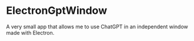 # ElectronGptWindow
A very small app that allows me to use ChatGPT in an independent window made with Electron.
